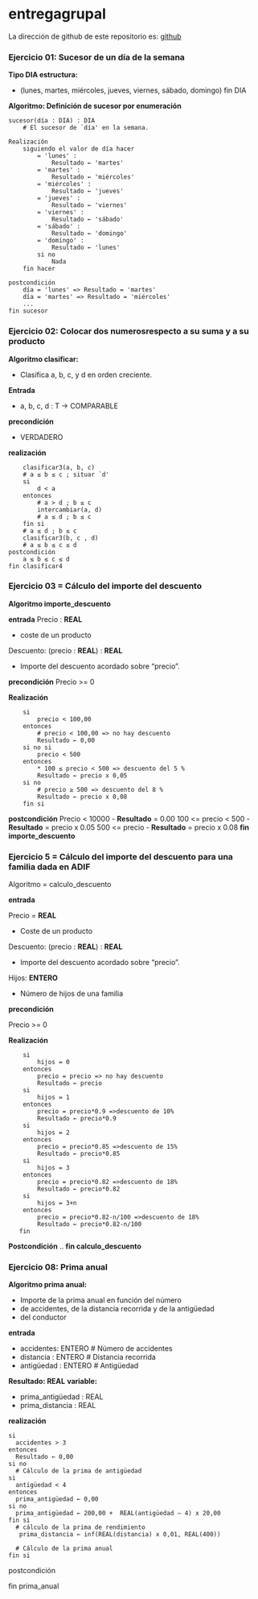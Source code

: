 # entregagrupal

La dirección de github de este repositorio es: [ github](https://github.com/jzazooro/entregagrupal/edit/main/README.md)

### Ejercicio 01: Sucesor de un día de la semana

**Tipo DIA estructura:**
* (lunes, martes, miércoles, jueves, viernes, sábado, domingo)
fin DIA

**Algoritmo: Definición de sucesor por enumeración**

```
sucesor(día : DIA) : DIA
    # El sucesor de `día' en la semana.
 
Realización
    siguiendo el valor de día hacer
    	= 'lunes' :
            Resultado ← 'martes'
    	= 'martes' :
            Resultado ← 'miércoles'
    	= 'miércoles' :
            Resultado ← 'jueves'
    	= 'jueves' :
            Resultado ← 'viernes'
    	= 'viernes' :
            Resultado ← 'sábado'
    	= 'sábado' :
            Resultado ← 'domingo'
    	= 'domingo' :
            Resultado ← 'lunes'
        si no
        	Nada
    fin hacer
 
postcondición
	día = 'lunes' => Resultado = 'martes'
	día = 'martes' => Resultado = 'miércoles'
	...
fin sucesor
```

### Ejercicio 02: Colocar dos numerosrespecto a su suma y a su producto
**Algoritmo clasificar:**
   * Clasifica a, b, c, y d en orden creciente.
    
**Entrada**
   * a, b, c, d : T → COMPARABLE
    
**precondición**
   * VERDADERO
    
**realización**
```
    clasificar3(a, b, c)
    # a ≤ b ≤ c ; situar `d'
    si
        d < a
    entonces
        # a > d ; b ≤ c
        intercambiar(a, d)
        # a ≤ d ; b ≤ c
    fin si
    # a ≤ d ; b ≤ c
    clasificar3(b, c , d)
    # a ≤ b ≤ c ≤ d
postcondición
    a ≤ b ≤ c ≤ d
fin clasificar4
```

### Ejercicio 03 = Cálculo del importe del descuento
**Algoritmo importe_descuento**

**entrada**
Precio : **REAL**
* coste de un producto

Descuento: (precio : **REAL**) : **REAL**
* Importe del descuento acordado sobre “precio”.

**precondición**
Precio >= 0

**Realización**
```
    si
        precio < 100,00
    entonces
        # precio < 100,00 => no hay descuento
        Resultado ← 0,00
    si no si
        precio < 500
    entonces
        * 100 ≤ precio < 500 => descuento del 5 %
        Resultado ← precio x 0,05
    si no
        # precio ≥ 500 => descuento del 8 %
        Resultado ← precio x 0,08
    fin si
```

**postcondición**
Precio < 10000  - **Resultado** = 0.00
100 <= precio < 500 - **Resultado** = precio x 0.05
500 <= precio - **Resultado** = precio x 0.08
**fin importe_descuento**

### Ejercicio 5 = Cálculo del importe del descuento para una familia dada en ADIF

Algoritmo = calculo_descuento

**entrada**

Precio = **REAL**
* Coste de un producto

Descuento: (precio : **REAL**) : **REAL**
* Importe del descuento acordado sobre “precio”.

Hijos: **ENTERO**
* Número de hijos de una familia


**precondición**

Precio >= 0

**Realización**
``` 
    si
        hijos = 0    
    entonces
        precio = precio => no hay descuento
        Resultado ← precio
    si
        hijos = 1    
    entonces
        precio = precio*0.9 =>descuento de 10%        
        Resultado ← precio*0.9
    si
        hijos = 2    
    entonces
        precio = precio*0.85 =>descuento de 15%        
        Resultado ← precio*0.85
    si
        hijos = 3   
    entonces
        precio = precio*0.82 =>descuento de 18%        
        Resultado ← precio*0.82
    si
        hijos = 3+n   
    entonces
        precio = precio*0.82-n/100 =>descuento de 18%        
        Resultado ← precio*0.82-n/100
   fin
```
**Postcondición**
..
**fin calculo_descuento**


### Ejercicio 08: Prima anual
**Algoritmo prima anual:**
  * Importe de la prima anual en función del número
  * de accidentes, de la distancia recorrida y de la antigüedad
  * del conductor
  
**entrada**
  * accidentes: ENTERO # Número de accidentes
  * distancia : ENTERO # Distancia recorrida
  * antigüedad : ENTERO # Antigüedad
  
**Resultado: REAL**
**variable:**
  * prima_antigüedad : REAL
  * prima_distancia : REAL
  
**realización**
```
si
  accidentes > 3
entonces
  Resultado ← 0,00
si no
  # Cálculo de la prima de antigüedad
si
  antigüedad < 4
entonces
  prima_antigüedad ← 0,00
si no
  prima_antigüedad ← 200,00 +  REAL(antigüedad – 4) x 20,00
fin si
  # cálculo de la prima de rendimiento
   prima_distancia ← inf(REAL(distancia) x 0,01, REAL(400))

  # Cálculo de la prima anual
fin si
```
postcondición

fin prima_anual

